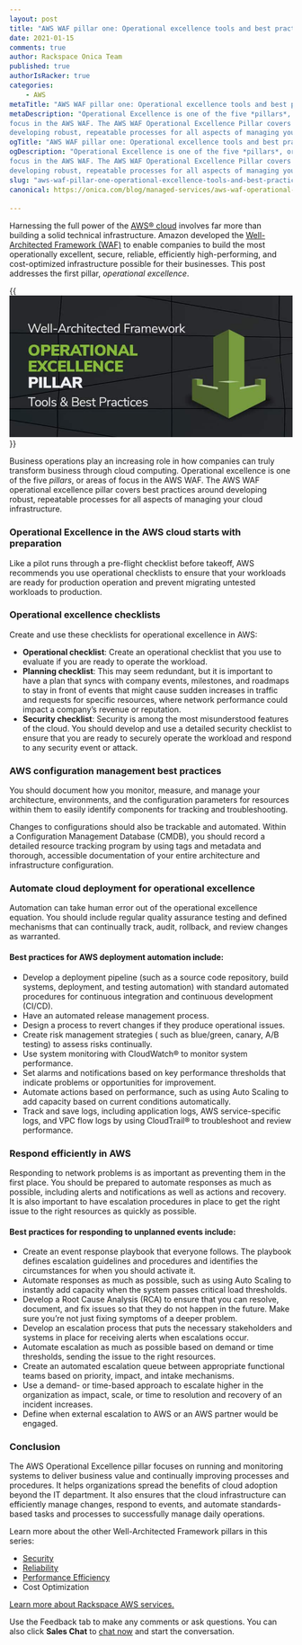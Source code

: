 ```yaml
---
layout: post
title: "AWS WAF pillar one: Operational excellence tools and best practices"
date: 2021-01-15
comments: true
author: Rackspace Onica Team
published: true
authorIsRacker: true
categories:
    - AWS
metaTitle: "AWS WAF pillar one: Operational excellence tools and best practices"
metaDescription: "Operational Excellence is one of the five *pillars*, or areas of
focus in the AWS WAF. The AWS WAF Operational Excellence Pillar covers best practices around
developing robust, repeatable processes for all aspects of managing your cloud infrastructure."
ogTitle: "AWS WAF pillar one: Operational excellence tools and best practices"
ogDescription: "Operational Excellence is one of the five *pillars*, or areas of
focus in the AWS WAF. The AWS WAF Operational Excellence Pillar covers best practices around
developing robust, repeatable processes for all aspects of managing your cloud infrastructure."
slug: "aws-waf-pillar-one-operational-excellence-tools-and-best-practices"
canonical: https://onica.com/blog/managed-services/aws-waf-operational-excellence/

---
```


Harnessing the full power of the [AWS&reg; cloud](https://onica.com/amazon-web-services/)
involves far more than building a solid technical infrastructure. Amazon developed the
[Well-Architected Framework (WAF)](https://aws.amazon.com/architecture/well-architected/)
to enable companies to build the most operationally excellent, secure, reliable, efficiently
high-performing, and cost-optimized infrastructure possible for their businesses. This post
addresses the first pillar, *operational excellence*.

<!--more-->

{{<img src="Picture1.png" title="" alt="">}}

Business operations play an increasing role in how companies can truly transform business
through cloud computing. Operational excellence is one of the five *pillars*, or areas of
focus in the AWS WAF. The AWS WAF operational excellence pillar covers best practices around
developing robust, repeatable processes for all aspects of managing your cloud infrastructure.

### Operational Excellence in the AWS cloud starts with preparation

Like a pilot runs through a pre-flight checklist before takeoff, AWS recommends you use
operational checklists to ensure that your workloads are ready for production operation and
prevent migrating untested workloads to production.

### Operational excellence checklists

Create and use these checklists for operational excellence in AWS:

- **Operational checklist**: Create an operational checklist that you use to evaluate if
  you are ready to operate the workload.
- **Planning checklist**: This may seem redundant, but it is important to have a plan that
  syncs with company events, milestones, and roadmaps to stay in front of events that might
  cause sudden increases in traffic and requests for specific resources, where network
  performance could impact a company’s revenue or reputation.
- **Security checklist**: Security is among the most misunderstood features of the cloud.
  You should develop and use a detailed security checklist to ensure that you are ready to
  securely operate the workload and respond to any security event or attack.

### AWS configuration management best practices

You should document how you monitor, measure, and manage your architecture, environments,
and the configuration parameters for resources within them to easily identify components
for tracking and troubleshooting.

Changes to configurations should also be trackable and automated. Within a Configuration
Management Database (CMDB), you should record a detailed resource tracking program by using
tags and metadata and thorough, accessible documentation of your entire architecture and
infrastructure configuration.

### Automate cloud deployment for operational excellence

Automation can take human error out of the operational excellence equation. You should
include regular quality assurance testing and defined mechanisms that can continually track,
audit, rollback, and review changes as warranted.

#### Best practices for AWS deployment automation include:

- Develop a deployment pipeline (such as a source code repository, build systems, deployment,
  and testing automation) with standard automated procedures for continuous integration and
  continuous development (CI/CD).
- Have an automated release management process.
- Design a process to revert changes if they produce operational issues.
- Create risk management strategies ( such as blue/green, canary, A/B testing) to assess
  risks continually.
- Use system monitoring with CloudWatch&reg; to monitor system performance.
- Set alarms and notifications based on key performance thresholds that indicate problems
  or opportunities for improvement.
- Automate actions based on performance, such as using Auto Scaling to add capacity based
  on current conditions automatically.
- Track and save logs, including application logs, AWS service-specific logs, and VPC flow
  logs by using CloudTrail&reg; to troubleshoot and review performance.

### Respond efficiently in AWS

Responding to network problems is as important as preventing them in the first place. You
should be prepared to automate responses as much as possible, including alerts and
notifications as well as actions and recovery. It is also important to have escalation
procedures in place to get the right issue to the right resources as quickly as possible.

#### Best practices for responding to unplanned events include:

- Create an event response playbook that everyone follows. The playbook defines escalation
  guidelines and procedures and identifies the circumstances for when you should activate it.
- Automate responses as much as possible, such as using Auto Scaling to instantly add
  capacity when the system passes critical load thresholds.
- Develop a Root Cause Analysis (RCA) to ensure that you can resolve, document, and fix
  issues so that they do not happen in the future. Make sure you’re not just fixing symptoms
  of a deeper problem.
- Develop an escalation process that puts the necessary stakeholders and systems in place
  for receiving alerts when escalations occur.
- Automate escalation as much as possible based on demand or time thresholds, sending the
  issue to the right resources.
- Create an automated escalation queue between appropriate functional teams based on
  priority, impact, and intake mechanisms.
- Use a demand- or time-based approach to escalate higher in the organization as impact,
  scale, or time to resolution and recovery of an incident increases.
- Define when external escalation to AWS or an AWS partner would be engaged.

### Conclusion

The AWS Operational  Excellence pillar focuses on running and monitoring systems to deliver
business value and continually improving processes and procedures. It helps organizations
spread the benefits of cloud adoption beyond the IT department. It also ensures that the
cloud infrastructure can efficiently manage changes, respond to events, and automate
standards-based tasks and processes to successfully manage daily operations.

Learn more about the other Well-Architected Framework pillars in this series:

- [Security](https://docs.rackspace.com/blog/aws-waf-pillar-two-security-tools-and-best-practices/)
- [Reliability](https://docs.rackspace.com/blog/aws-waf-pillar-three-reliability-tools-and-best-practices/)
- [Performance Efficiency](https://docs.rackspace.com/blog/aws-waf-pillar-four-performance-efficiency-tools-and-best-practices/)
- Cost Optimization

<a class="cta red" id="cta" href="https://www.rackspace.com/cloud/aws">Learn more about Rackspace AWS services.</a>

Use the Feedback tab to make any comments or ask questions. You can also click
**Sales Chat** to [chat now](https://www.rackspace.com/) and start the conversation.
